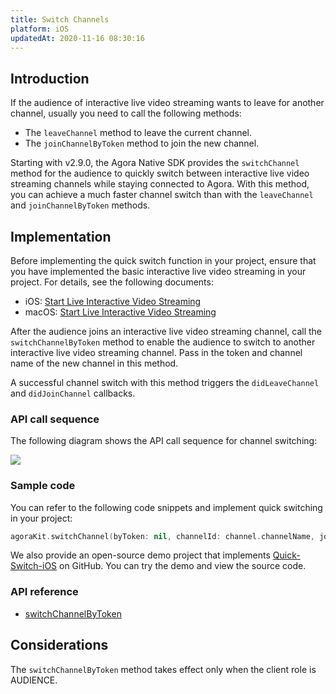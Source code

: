 ```yaml
---
title: Switch Channels
platform: iOS
updatedAt: 2020-11-16 08:30:16
---
```

## Introduction

If the audience of interactive live video streaming wants to leave for another channel, usually you need to call the following methods:

- The `leaveChannel` method to leave the current channel.
- The `joinChannelByToken` method to join the new channel.

Starting with v2.9.0, the Agora Native SDK provides the `switchChannel` method for the audience to quickly switch between interactive live video streaming channels while staying connected to Agora. With this method, you can achieve a much faster channel switch than with the `leaveChannel` and `joinChannelByToken` methods. 

## Implementation

Before implementing the quick switch function in your project, ensure that you have implemented the basic interactive live video streaming in your project. For details, see the following documents:
- iOS: [Start Live Interactive Video Streaming](start_live_ios)
- macOS: [Start Live Interactive Video Streaming](start_live_mac)

After the audience joins an interactive live video streaming channel, call the `switchChannelByToken` method to enable the audience to switch to another interactive live video streaming channel. Pass in the token and channel name of the new channel in this method.

A successful channel switch with this method triggers the `didLeaveChannel` and `didJoinChannel` callbacks.

### API call sequence

The following diagram shows the API call sequence for channel switching:

![](https://web-cdn.agora.io/docs-files/1569229120252)

### Sample code

You can refer to the following code snippets and implement quick switching in your project:

```swift
agoraKit.switchChannel(byToken: nil, channelId: channel.channelName, joinSuccess: nil)
```

We also provide an open-source demo project that implements [Quick-Switch-iOS](https://github.com/AgoraIO/Advanced-Video/tree/dev/backup/Quick-Switch-Channel/Quick-Switch-iOS) on GitHub. You can try the demo and view the source code.

### API reference

- [switchChannelByToken](./API%20Reference/oc/Classes/AgoraRtcEngineKit.html#//api/name/switchChannelByToken:channelId:joinSuccess:)

## Considerations

The `switchChannelByToken` method takes effect only when the client role is AUDIENCE.
